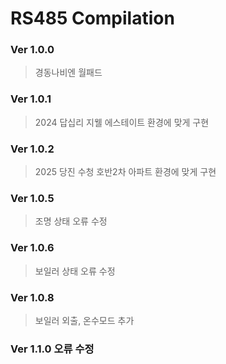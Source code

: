 RS485 Compilation
=================
### Ver 1.0.0
> 경동나비엔 월패드
### Ver 1.0.1
> 2024 답십리 지웰 에스테이트 환경에 맞게 구현
### Ver 1.0.2
> 2025 당진 수청 호반2차 아파트 환경에 맞게 구현
### Ver 1.0.5
> 조명 상태 오류 수정
### Ver 1.0.6
> 보일러 상태 오류 수정
### Ver 1.0.8
> 보일러 외출, 온수모드 추가
### Ver 1.1.0 오류 수정
